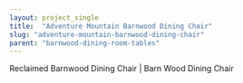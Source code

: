 ```yaml
---
layout: project_single
title:  "Adventure Mountain Barnwood Dining Chair"
slug: "adventure-mountain-barnwood-dining-chair"
parent: "barnwood-dining-room-tables"
---
```

Reclaimed Barnwood Dining Chair | Barn Wood Dining Chair